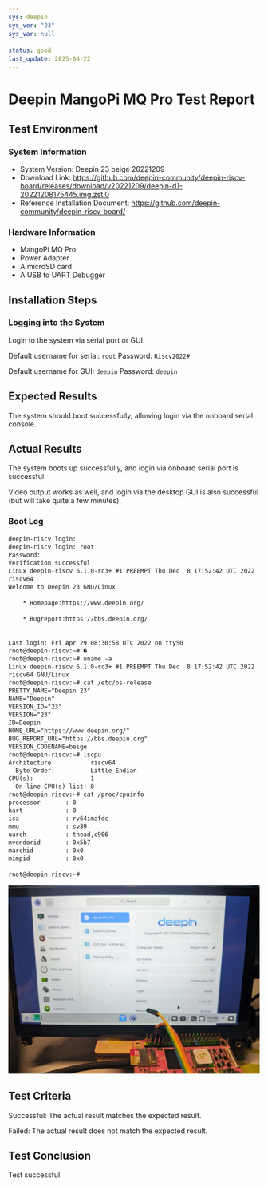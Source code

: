 ```yaml
---
sys: deepin
sys_ver: "23"
sys_var: null

status: good
last_update: 2025-04-22
---
```


# Deepin MangoPi MQ Pro Test Report

## Test Environment

### System Information

- System Version: Deepin 23 beige 20221209
- Download Link: https://github.com/deepin-community/deepin-riscv-board/releases/download/v20221209/deepin-d1-20221208175445.img.zst.0
- Reference Installation Document: https://github.com/deepin-community/deepin-riscv-board/

### Hardware Information

- MangoPi MQ Pro
- Power Adapter
- A microSD card
- A USB to UART Debugger

## Installation Steps

### Logging into the System

Login to the system via serial port or GUI.

Default username for serial: `root`
Password: `Riscv2022#`

Default username for GUI: `deepin`
Password: `deepin`

## Expected Results

The system should boot successfully, allowing login via the onboard serial console.

## Actual Results

The system boots up successfully, and login via onboard serial port is successful.

Video output works as well, and login via the desktop GUI is also successful (but will take quite a few minutes).

### Boot Log

```log
deepin-riscv login:
deepin-riscv login: root
Password:
Verification successful
Linux deepin-riscv 6.1.0-rc3+ #1 PREEMPT Thu Dec  8 17:52:42 UTC 2022 riscv64
Welcome to Deepin 23 GNU/Linux

    * Homepage:https://www.deepin.org/

    * Bugreport:https://bbs.deepin.org/


Last login: Fri Apr 29 08:30:58 UTC 2022 on ttyS0
root@deepin-riscv:~# �
root@deepin-riscv:~# uname -a
Linux deepin-riscv 6.1.0-rc3+ #1 PREEMPT Thu Dec  8 17:52:42 UTC 2022 riscv64 GNU/Linux
root@deepin-riscv:~# cat /etc/os-release
PRETTY_NAME="Deepin 23"
NAME="Deepin"
VERSION_ID="23"
VERSION="23"
ID=Deepin
HOME_URL="https://www.deepin.org/"
BUG_REPORT_URL="https://bbs.deepin.org"
VERSION_CODENAME=beige
root@deepin-riscv:~# lscpu
Architecture:          riscv64
  Byte Order:          Little Endian
CPU(s):                1
  On-line CPU(s) list: 0
root@deepin-riscv:~# cat /proc/cpuinfo
processor       : 0
hart            : 0
isa             : rv64imafdc
mmu             : sv39
uarch           : thead,c906
mvendorid       : 0x5b7
marchid         : 0x0
mimpid          : 0x0

root@deepin-riscv:~#
```

![](./image.webp)

## Test Criteria

Successful: The actual result matches the expected result.

Failed: The actual result does not match the expected result.

## Test Conclusion

Test successful.
